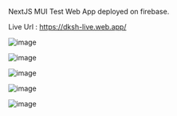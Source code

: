 NextJS MUI Test Web App deployed on firebase.

Live Url : https://dksh-live.web.app/

![image](https://user-images.githubusercontent.com/87604838/228504758-094b9194-74df-4c40-93e4-462689a53073.png)

![image](https://user-images.githubusercontent.com/87604838/228504905-63c91c93-7f2c-4b04-b3d7-e5ad258aa1bf.png)

![image](https://user-images.githubusercontent.com/87604838/228505052-5af9cbe9-ab7a-47ee-b777-ba4fa1686d26.png)

![image](https://user-images.githubusercontent.com/87604838/228505160-d2dff250-a4f8-433a-b401-c1c07ae2a67f.png)

![image](https://user-images.githubusercontent.com/87604838/228505351-fc04a4fa-d885-404c-accf-44baba8817d5.png)
